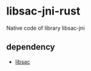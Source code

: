 # libsac-jni-rust
Native code of library libsac-jni

## dependency
- [libsac](https://github.com/ya0211/libsac)

